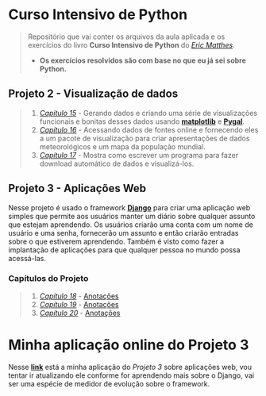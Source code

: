 # Curso Intensivo de Python
> Repositório que vai conter os arquivos da aula aplicada e os exercícios do livro **Curso Intensivo de Python** do [_Eric Matthes_](https://github.com/ehmatthes).
>- **Os exercícios resolvidos são com base no que eu já sei sobre Python.**

## Projeto 2 - Visualização de dados
> 1. [_Capítulo 15_](https://github.com/willy-r/curso-intensivo-python/tree/master/capitulo_15) - Gerando dados e criando uma série de visualizações funcionais e bonitas desses dados usando [**matplotlib**](https://matplotlib.org/) e [**Pygal**](http://pygal.org/).
> 2. [_Capítulo 16_](https://github.com/willy-r/curso-intensivo-python/tree/master/capitulo_16) - Acessando dados de fontes online e fornecendo eles a um pacote de visualização para criar apresentações de dados meteorológicos e um mapa da população mundial.
> 3. [_Capítulo 17_](https://github.com/willy-r/curso-intensivo-python/tree/master/capitulo_17) - Mostra como escrever um programa para fazer download automático de dados e visualizá-los.

## Projeto 3 - Aplicações Web
Nesse projeto é usado o framework [**Django**](https://www.djangoproject.com/) para criar uma aplicação web simples que permite aos usuários manter um diário sobre qualquer assunto que estejam aprendendo. Os usuários criarão uma conta com um nome de usuário e uma senha, fornecerão um assunto e então criarão entradas sobre o que estiverem aprendendo. Também é visto como fazer a implantação de aplicações para que qualquer pessoa no mundo possa acessá-las.
### Capítulos do Projeto
> 1. [_Capítulo 18_](https://github.com/willy-r/curso-intensivo-python/tree/master/capitulo_18) - [Anotações](https://github.com/willy-r/curso-intensivo-python/blob/master/capitulo_18/README.md)
> 2. [_Capítulo 19_](https://github.com/willy-r/curso-intensivo-python/tree/master/capitulo_19) - [Anotações](https://github.com/willy-r/curso-intensivo-python/blob/master/capitulo_19/README.md)
> 3. [_Capítulo 20_](https://github.com/willy-r/curso-intensivo-python/tree/master/capitulo_20) - [Anotações](https://github.com/willy-r/curso-intensivo-python/blob/master/capitulo_20/README.md)

# Minha aplicação online do Projeto 3
Nesse [**link**](https://learning-log-simple.herokuapp.com/) está a minha aplicação do _Projeto 3_ sobre aplicações web, vou tentar ir atualizando ele conforme for aprendendo mais sobre o Django, vai ser uma espécie de medidor de evolução sobre o framework.
